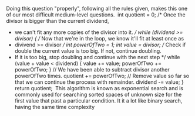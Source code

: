 Doing this question "properly", following all the rules given, makes this one of our most difficult medium-level questions.
​
int quotient = 0;
/* Once the divisor is bigger than the current dividend,
* we can't fit any more copies of the divisor into it. */
while (dividend >= divisor) {
/* Now that we're in the loop, we know it'll fit at least once as
* divivend >= divisor */
int powerOfTwo = 1;
int value = divisor;
/* Check if double the current value is too big. If not, continue doubling.
* If it is too big, stop doubling and continue with the next step */
while (value + value < dividend) {
value += value;
powerOfTwo += powerOfTwo;
}
// We have been able to subtract divisor another powerOfTwo times.
quotient += powerOfTwo;
// Remove value so far so that we can continue the process with remainder.
dividend -= value;
}
​
return quotient;
​
This algorithm is known as exponential search and is commonly used for searching sorted spaces of unknown size for the first value that past a particular condition. It it a lot like binary search, having the same time complexity
​